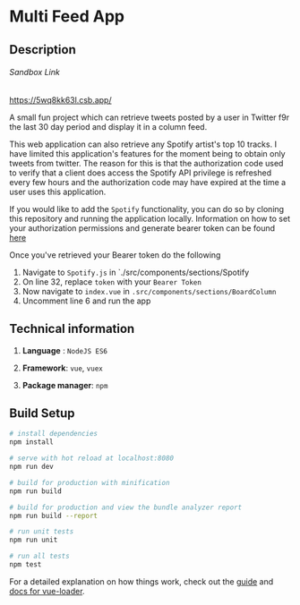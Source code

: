 # Multi Feed App

## Description

###### Sandbox Link
https://5wq8kk63l.csb.app/

A small fun project which can retrieve tweets posted by a user in Twitter f9r the last 30 day period and display it in a column feed.

This web application can also retrieve any Spotify artist's top 10 tracks. I have limited this application's features for the moment being to obtain only tweets from twitter. The reason for this is that the authorization code used to verify that a client does access the Spotify API privilege is refreshed every few hours and the authorization code may have expired at the time a user uses this application.

If you would like to add the `Spotify` functionality, you can do so by cloning this repository and running the application locally.
Information on how to set your authorization permissions and generate bearer token can be found [here](https://developer.spotify.com/documentation/general/guides/scopes/)

Once you've retrieved your Bearer token do the following

1. Navigate to `Spotify.js` in `./src/components/sections/Spotify
2. On line 32, replace `token` with your `Bearer Token`
3. Now navigate to `index.vue` in `.src/components/sections/BoardColumn`
4. Uncomment line 6 and run the app

## Technical information

1. **Language** : `NodeJS ES6`

2. **Framework**: `vue`, `vuex`

3. **Package manager**: `npm`

## Build Setup

``` bash
# install dependencies
npm install

# serve with hot reload at localhost:8080
npm run dev

# build for production with minification
npm run build

# build for production and view the bundle analyzer report
npm run build --report

# run unit tests
npm run unit

# run all tests
npm test
```

For a detailed explanation on how things work, check out the [guide](http://vuejs-templates.github.io/webpack/) and [docs for vue-loader](http://vuejs.github.io/vue-loader).
